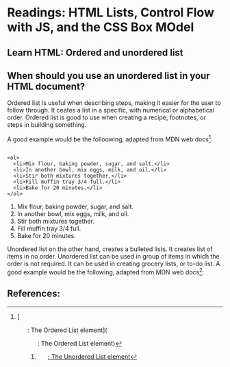# Readings: HTML Lists, Control Flow with JS, and the CSS Box MOdel

## Learn HTML: Ordered and unordered list

## When should you use an unordered list in your HTML document?

Ordered list is useful when describing steps, making it easier for the user to follow through. It ceates a list in a specific, with numerical or alphabetical order. Ordered list is good to use when creating a recipe, footnotes, or steps in building something. 

A good example would be the folloowing, adapted from MDN web docs[^1]:

``` 

<ol>
  <li>Mix flour, baking powder, sugar, and salt.</li>
  <li>In another bowl, mix eggs, milk, and oil.</li>
  <li>Stir both mixtures together.</li>
  <li>Fill muffin tray 3/4 full.</li>
  <li>Bake for 20 minutes.</li>
</ol>

```

1. Mix flour, baking powder, sugar, and salt.
2. In another bowl, mix eggs, milk, and oil.
3. Stir both mixtures together.
4. Fill muffin tray 3/4 full.
5. Bake for 20 minutes.

Unordered list on the other hand, creates a bulleted lists. It creates list of items in no order. Unordered list can be used in group of items in which the order is not required. It can be used in creating grocery lists, or to-do list. A good example would be the following, adapted from MDN web docs[^2]:



## References:

[^1]: [<ol>: The Ordered List element](<ol>: The Ordered List element)
[^2]: [<ul>: The Unordered List element](https://developer.mozilla.org/en-US/docs/Web/HTML/Element/ul)

